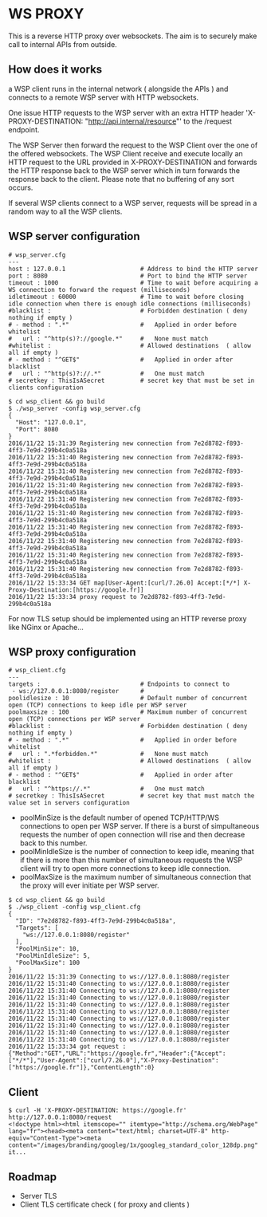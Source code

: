 WS PROXY
========

This is a reverse HTTP proxy over websockets.
The aim is to securely make call to internal APIs from outside.

How does it works
-----------------

a WSP client runs in the internal network ( alongside the APIs )
and connects to a remote WSP server with HTTP websockets.

One issue HTTP requests to the WSP server with an extra
HTTP header 'X-PROXY-DESTINATION: "http://api.internal/resource"'
to the /request endpoint.

The WSP Server then forward the request to the WSP Client over the
one of the offered websockets. The WSP Client receive and execute
locally an HTTP request to the URL provided in X-PROXY-DESTINATION
and forwards the HTTP response back to the WSP server which in turn
forwards the response back to the client. Please note that no
buffering of any sort occurs.

If several WSP clients connect to a WSP server, requests will be spread
in a random way to all the WSP clients.

WSP server configuration
------------------------

```
# wsp_server.cfg
---
host : 127.0.0.1                     # Address to bind the HTTP server
port : 8080                          # Port to bind the HTTP server
timeout : 1000                       # Time to wait before acquiring a WS connection to forward the request (milliseconds)
idletimeout : 60000                  # Time to wait before closing idle connection when there is enough idle connections (milliseconds)
#blacklist :                         # Forbidden destination ( deny nothing if empty )
# - method : ".*"                    #   Applied in order before whitelist
#   url : "^http(s)?://google.*"     #   None must match
#whitelist :                         # Allowed destinations  ( allow all if empty )
# - method : "^GET$"                 #   Applied in order after blacklist
#   url : "^http(s)?://.*"           #   One must match
# secretkey : ThisIsASecret          # secret key that must be set in clients configuration
```

```
$ cd wsp_client && go build
$ ./wsp_server -config wsp_server.cfg
{
  "Host": "127.0.0.1",
  "Port": 8080
}
2016/11/22 15:31:39 Registering new connection from 7e2d8782-f893-4ff3-7e9d-299b4c0a518a
2016/11/22 15:31:40 Registering new connection from 7e2d8782-f893-4ff3-7e9d-299b4c0a518a
2016/11/22 15:31:40 Registering new connection from 7e2d8782-f893-4ff3-7e9d-299b4c0a518a
2016/11/22 15:31:40 Registering new connection from 7e2d8782-f893-4ff3-7e9d-299b4c0a518a
2016/11/22 15:31:40 Registering new connection from 7e2d8782-f893-4ff3-7e9d-299b4c0a518a
2016/11/22 15:31:40 Registering new connection from 7e2d8782-f893-4ff3-7e9d-299b4c0a518a
2016/11/22 15:31:40 Registering new connection from 7e2d8782-f893-4ff3-7e9d-299b4c0a518a
2016/11/22 15:31:40 Registering new connection from 7e2d8782-f893-4ff3-7e9d-299b4c0a518a
2016/11/22 15:31:40 Registering new connection from 7e2d8782-f893-4ff3-7e9d-299b4c0a518a
2016/11/22 15:31:40 Registering new connection from 7e2d8782-f893-4ff3-7e9d-299b4c0a518a
2016/11/22 15:33:34 GET map[User-Agent:[curl/7.26.0] Accept:[*/*] X-Proxy-Destination:[https://google.fr]]
2016/11/22 15:33:34 proxy request to 7e2d8782-f893-4ff3-7e9d-299b4c0a518a
```

For now TLS setup should be implemented using an HTTP reverse proxy
like NGinx or Apache...

WSP proxy configuration
-----------------------

```
# wsp_client.cfg
---
targets :                            # Endpoints to connect to
 - ws://127.0.0.1:8080/register      #
poolidlesize : 10                    # Default number of concurrent open (TCP) connections to keep idle per WSP server
poolmaxsize : 100                    # Maximum number of concurrent open (TCP) connections per WSP server
#blacklist :                         # Forbidden destination ( deny nothing if empty )
# - method : ".*"                    #   Applied in order before whitelist
#   url : ".*forbidden.*"            #   None must match
#whitelist :                         # Allowed destinations  ( allow all if empty )
# - method : "^GET$"                 #   Applied in order after blacklist
#   url : "^https://.*"              #   One must match
# secretkey : ThisIsASecret          # secret key that must match the value set in servers configuration
```

 - poolMinSize is the default number of opened TCP/HTTP/WS connections
 to open per WSP server. If there is a burst of simpultaneous requests 
 the number of open connection will rise and then decrease back to this
 number.
 - poolMinIdleSize is the number of connection to keep idle, meaning
 that if there is more than this number of simultaneous requests the
 WSP client will try to open more connections to keep idle connection.
 - poolMaxSize is the maximum number of simultaneous connection that
 the proxy will ever initiate per WSP server.

```
$ cd wsp_client && go build
$ ./wsp_client -config wsp_client.cfg
{
  "ID": "7e2d8782-f893-4ff3-7e9d-299b4c0a518a",
  "Targets": [
    "ws://127.0.0.1:8080/register"
  ],
  "PoolMinSize": 10,
  "PoolMinIdleSize": 5,
  "PoolMaxSize": 100
}
2016/11/22 15:31:39 Connecting to ws://127.0.0.1:8080/register
2016/11/22 15:31:40 Connecting to ws://127.0.0.1:8080/register
2016/11/22 15:31:40 Connecting to ws://127.0.0.1:8080/register
2016/11/22 15:31:40 Connecting to ws://127.0.0.1:8080/register
2016/11/22 15:31:40 Connecting to ws://127.0.0.1:8080/register
2016/11/22 15:31:40 Connecting to ws://127.0.0.1:8080/register
2016/11/22 15:31:40 Connecting to ws://127.0.0.1:8080/register
2016/11/22 15:31:40 Connecting to ws://127.0.0.1:8080/register
2016/11/22 15:31:40 Connecting to ws://127.0.0.1:8080/register
2016/11/22 15:31:40 Connecting to ws://127.0.0.1:8080/register
2016/11/22 15:33:34 got request : {"Method":"GET","URL":"https://google.fr","Header":{"Accept":["*/*"],"User-Agent":["curl/7.26.0"],"X-Proxy-Destination":["https://google.fr"]},"ContentLength":0}
```

Client
------

```
$ curl -H 'X-PROXY-DESTINATION: https://google.fr' http://127.0.0.1:8080/request
<!doctype html><html itemscope="" itemtype="http://schema.org/WebPage" lang="fr"><head><meta content="text/html; charset=UTF-8" http-equiv="Content-Type"><meta content="/images/branding/googleg/1x/googleg_standard_color_128dp.png" it...
```

Roadmap
-------

 - Server TLS
 - Client TLS certificate check ( for proxy and clients )